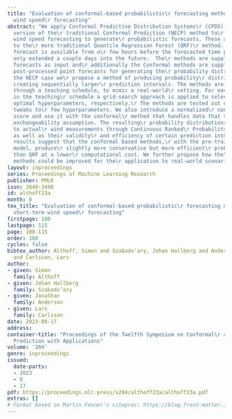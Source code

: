 ```yaml
---
title: "Evaluation of conformal-based probabilistic\r forecasting methods for short-term
  wind speed\r forecasting"
abstract: "We apply Conformal Predictive Distribution Systems\r (CPDS) and a non-exchangeable
  version of the\r traditional Conformal Prediction (NECP) method to\r short-term
  wind speed forecasting to generate\r probabilistic forecasts. These are compared
  to the\r more traditional Quantile Regression Forest (QRF)\r method. A short-term
  forecast is available from a\r few hours before the forecasted time period and is\r
  only extended a couple days into the future.  The\r methods are supplied ensemble
  forecasts as input and\r additionally the Conformal methods are supplied with\r
  post-processed point forecasts for generating the\r probability distributions. In
  the NECP case we\r propose a method of producing probability\r distributions by
  creating sequentially larger\r prediction intervals. The methods are compared\r
  through a teaching schedule, to mimic a real-world\r setting. For each model update
  in the teaching\r schedule a grid-search approach is applied to select\r each method’s
  optimal hyperparameters, respectively.\r The methods are tested out of the box with
  tweaks to\r few hyperparameters. We also introduce a normalized\r nonconformity
  score and use it with the conformal\r method that handles data that violates the\r
  exchangeability assumption. The resulting\r probability distributions are compared
  to actual\r wind measurements through Continuous Ranked\r Probability Scores (CRPS)
  as well as their validity\r and efficiency of certain prediction intervals.  Our\r
  results suggest that the conformal based methods,\r with the pre-trained underlying
  model, produce\r slightly more conservative but more efficient\r probability distributions
  than QRF at a lower\r computational cost. We further propose how the\r conformal-based
  methods could be improved for the\r application to real-world scenarios. "
layout: inproceedings
series: Proceedings of Machine Learning Research
publisher: PMLR
issn: 2640-3498
id: althoff23a
month: 0
tex_title: "Evaluation of conformal-based probabilistic\r forecasting methods for
  short-term wind speed\r forecasting"
firstpage: 100
lastpage: 115
page: 100-115
order: 100
cycles: false
bibtex_author: Althoff, Simon and Szabadv'ary, Johan Hallberg and Anderson, Jonathan
  and Carlsson, Lars
author:
- given: Simon
  family: Althoff
- given: Johan Hallberg
  family: Szabadv’ary
- given: Jonathan
  family: Anderson
- given: Lars
  family: Carlsson
date: 2023-08-17
address:
container-title: "Proceedings of the Twelfth Symposium on Conformal\r and Probabilistic
  Prediction with Applications"
volume: '204'
genre: inproceedings
issued:
  date-parts:
  - 2023
  - 8
  - 17
pdf: https://proceedings.mlr.press/v204/althoff23a/althoff23a.pdf
extras: []
# Format based on Martin Fenner's citeproc: https://blog.front-matter.io/posts/citeproc-yaml-for-bibliographies/
---
```

